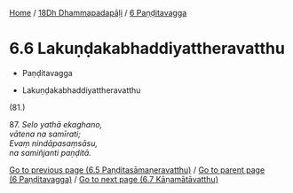 
[Home](/) / [18Dh Dhammapadapāḷi](...md) / [6 Paṇḍitavagga](../18Dh/6.md)

# 6.6 Lakuṇḍakabhaddiyattheravatthu

* Paṇḍitavagga

* Lakuṇḍakabhaddiyattheravatthu

(81.)

87\. _Selo yathā ekaghano,_  
_vātena na samīrati;_  
_Evaṃ nindāpasaṃsāsu,_  
_na samiñjanti paṇḍitā._  


[Go to previous page (6.5 Paṇḍitasāmaṇeravatthu)](6.5.md) / [Go to parent page (6 Paṇḍitavagga)](../18Dh/6.md) / [Go to next page (6.7 Kāṇamātāvatthu)](6.7.md)



